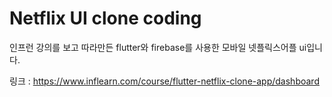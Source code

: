 # Netflix UI clone coding

인프런 강의를 보고 따라만든 flutter와 firebase를 사용한 모바일 넷플릭스어플 ui입니다.

링크 : https://www.inflearn.com/course/flutter-netflix-clone-app/dashboard
